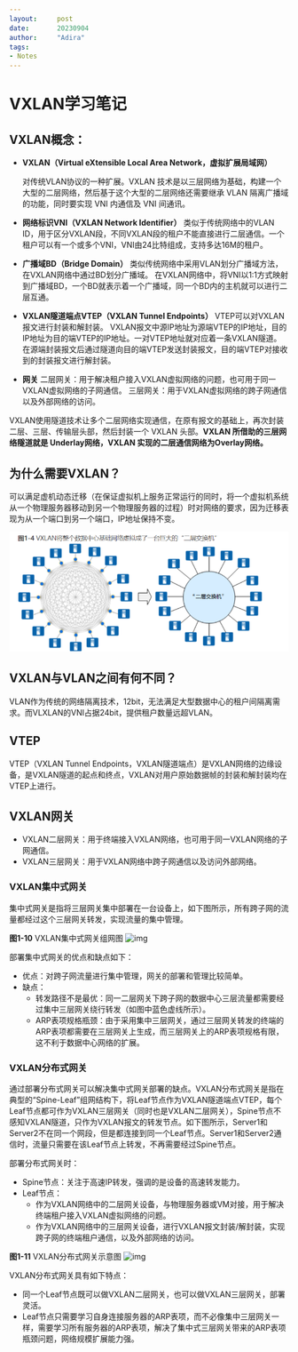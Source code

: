 ```yaml
---
layout:     post
date:       20230904
author:     "Adira"
tags:
- Notes
---
```


# VXLAN学习笔记

## VXLAN概念：

- **VXLAN（Virtual eXtensible Local Area Network，虚拟扩展局域网）**

  对传统VLAN协议的一种扩展。VXLAN 技术是以三层网络为基础，构建一个大型的二层网络，然后基于这个大型的二层网络还需要继承 VLAN 隔离广播域的功能，同时要实现 VNI 内通信及 VNI 间通讯。

- **网络标识VNI（VXLAN Network Identifier）**
  类似于传统网络中的VLAN ID，用于区分VXLAN段，不同VXLAN段的租户不能直接进行二层通信。一个租户可以有一个或多个VNI，VNI由24比特组成，支持多达16M的租户。
- **广播域BD（Bridge Domain）**
  类似传统网络中采用VLAN划分广播域方法，在VXLAN网络中通过BD划分广播域。
  在VXLAN网络中，将VNI以1:1方式映射到广播域BD，一个BD就表示着一个广播域，同一个BD内的主机就可以进行二层互通。
- **VXLAN隧道端点VTEP（VXLAN Tunnel Endpoints）**
  VTEP可以对VXLAN报文进行封装和解封装。
  VXLAN报文中源IP地址为源端VTEP的IP地址，目的IP地址为目的端VTEP的IP地址。一对VTEP地址就对应着一条VXLAN隧道。在源端封装报文后通过隧道向目的端VTEP发送封装报文，目的端VTEP对接收到的封装报文进行解封装。
- **网关**
  二层网关：用于解决租户接入VXLAN虚拟网络的问题，也可用于同一VXLAN虚拟网络的子网通信。
  三层网关：用于VXLAN虚拟网络的跨子网通信以及外部网络的访问。



VXLAN使用隧道技术让多个二层网络实现通信，在原有报文的基础上，再次封装二层、三层、传输层头部，然后封装一个 VXLAN 头部。**VXLAN 所借助的三层网络隧道就是 Underlay网络，VXLAN 实现的二层通信网络为Overlay网络。**



## 为什么需要VXLAN？

可以满足虚机动态迁移（在保证虚拟机上服务正常运行的同时，将一个虚拟机系统从一个物理服务器移动到另一个物理服务器的过程）时对网络的要求，因为迁移表现为从一个端口到另一个端口，IP地址保持不变。

![image-20230213111604503](/img/in-post/image-20230213111604503.png)



## VXLAN与VLAN之间有何不同？

VLAN作为传统的网络隔离技术，12bit，无法满足大型数据中心的租户间隔离需求。而VLXLAN的VNI占据24bit，提供租户数量远超VLAN。



## VTEP

VTEP（VXLAN Tunnel Endpoints，VXLAN隧道端点）是VXLAN网络的边缘设备，是VXLAN隧道的起点和终点，VXLAN对用户原始数据帧的封装和解封装均在VTEP上进行。



## VXLAN网关

- VXLAN二层网关：用于终端接入VXLAN网络，也可用于同一VXLAN网络的子网通信。
- VXLAN三层网关：用于VXLAN网络中跨子网通信以及访问外部网络。

### **VXLAN集中式网关**

集中式网关是指将三层网关集中部署在一台设备上，如下图所示，所有跨子网的流量都经过这个三层网关转发，实现流量的集中管理。

**图1-10** VXLAN集中式网关组网图
![img](https://download.huawei.com/mdl/image/download?uuid=4011370f164a4beaa936e70714832f0e)

部署集中式网关的优点和缺点如下：

- 优点：对跨子网流量进行集中管理，网关的部署和管理比较简单。
- 缺点：
  - 转发路径不是最优：同一二层网关下跨子网的数据中心三层流量都需要经过集中三层网关绕行转发（如图中蓝色虚线所示）。
  - ARP表项规格瓶颈：由于采用集中三层网关，通过三层网关转发的终端的ARP表项都需要在三层网关上生成，而三层网关上的ARP表项规格有限，这不利于数据中心网络的扩展。



### **VXLAN分布式网关**

通过部署分布式网关可以解决集中式网关部署的缺点。VXLAN分布式网关是指在典型的“Spine-Leaf”组网结构下，将Leaf节点作为VXLAN隧道端点VTEP，每个Leaf节点都可作为VXLAN三层网关（同时也是VXLAN二层网关），Spine节点不感知VXLAN隧道，只作为VXLAN报文的转发节点。如下图所示，Server1和Server2不在同一个网段，但是都连接到同一个Leaf节点。Server1和Server2通信时，流量只需要在该Leaf节点上转发，不再需要经过Spine节点。

部署分布式网关时：

- Spine节点：关注于高速IP转发，强调的是设备的高速转发能力。
- Leaf节点：
  - 作为VXLAN网络中的二层网关设备，与物理服务器或VM对接，用于解决终端租户接入VXLAN虚拟网络的问题。
  - 作为VXLAN网络中的三层网关设备，进行VXLAN报文封装/解封装，实现跨子网的终端租户通信，以及外部网络的访问。

**图1-11** VXLAN分布式网关示意图
![img](https://download.huawei.com/mdl/image/download?uuid=721dfb94b9e04ce9a32ffd8f373052a4)

VXLAN分布式网关具有如下特点：

- 同一个Leaf节点既可以做VXLAN二层网关，也可以做VXLAN三层网关，部署灵活。
- Leaf节点只需要学习自身连接服务器的ARP表项，而不必像集中三层网关一样，需要学习所有服务器的ARP表项，解决了集中式三层网关带来的ARP表项瓶颈问题，网络规模扩展能力强。









